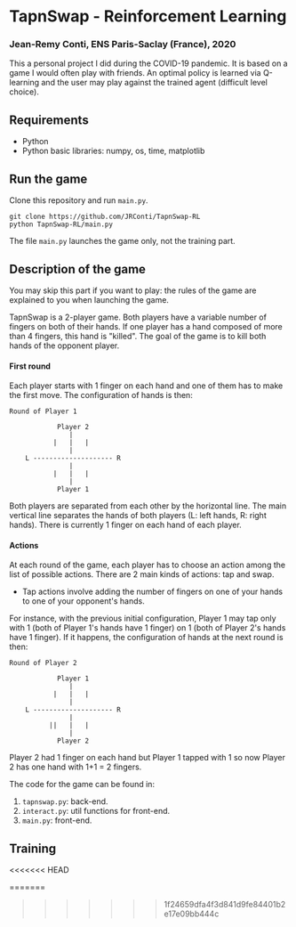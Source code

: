 # TapnSwap - Reinforcement Learning

### Jean-Remy Conti, ENS Paris-Saclay (France), 2020


This a personal project I did during the COVID-19 pandemic. It is based on a game I would often play with friends. An optimal policy is learned via Q-learning and the user may play against the trained agent (difficult level choice).


## Requirements

* Python
* Python basic libraries: numpy, os, time, matplotlib


## Run the game 

Clone this repository and run `main.py`.

```
git clone https://github.com/JRConti/TapnSwap-RL
python TapnSwap-RL/main.py
```

The file `main.py` launches the game only, not the training part.


## Description of the game

You may skip this part if you want to play: the rules of the game are explained to you when launching the game.

TapnSwap is a 2-player game. Both players have a variable number of fingers on both of their hands. If one player has a hand composed of more than 4 fingers, this hand is "killed". The goal of the game is to kill both hands of the opponent player.

#### First round

Each player starts with 1 finger on each hand and one of them has to make the first move. The configuration of hands is then:

` Round of Player 1 `

                Player 2                
                   |                    
               |   |   |                
                   |                    
        L -------------------- R        
                   |                    
               |   |   |                
                   |                    
                Player 1  

Both players are separated from each other by the horizontal line. The main vertical line separates the hands of both players (L: left hands, R: right hands). There is currently 1 finger on each hand of each player.

#### Actions

At each round of the game, each player has to choose an action among the list of possible actions. There are 2 main kinds of actions: tap and swap.

* Tap actions involve adding the number of fingers on one of your hands to one of your opponent's hands.

For instance, with the previous initial configuration, Player 1 may tap only with 1 (both of Player 1's hands have 1 finger) on 1 (both of Player 2's hands have 1 finger). If it happens, the configuration of hands at the next round is then:

`Round of Player 2`

                Player 1                
                   |                    
               |   |   |                
                   |                    
        L -------------------- R        
                   |                    
              ||   |   |                
                   |                    
                Player 2                

Player 2 had 1 finger on each hand but Player 1 tapped with 1 so now Player 2 has one hand with 1+1 = 2 fingers.



The code for the game can be found in:
1. `tapnswap.py`: back-end.
2. `interact.py`: util functions for front-end.
3. `main.py`: front-end.


## Training


<<<<<<< HEAD

=======
>>>>>>> 1f24659dfa4f3d841d9fe84401b2e17e09bb444c

